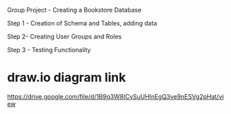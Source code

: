 Group Project - Creating a Bookstore Database 

Step 1 - Creation of Schema and Tables, adding data  


Step 2- Creating User Groups and Roles 


Step 3 - Testing Functionality 

# draw.io diagram link
https://drive.google.com/file/d/1B9q3W8ICvSuUHInEgQ3ve9nESVg2pHat/view